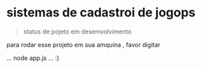 <h1>sistemas de cadastroi de jogops</h1>

> status  de pojeto em desemvolvimento

para rodar esse projeto em  sua amquina , favor digitar

...
node app.js
...
:)